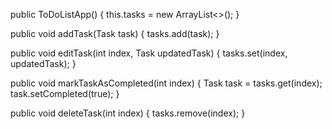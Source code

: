 public ToDoListApp() {
    this.tasks = new ArrayList<>();
}

public void addTask(Task task) {
    tasks.add(task);
}

public void editTask(int index, Task updatedTask) {
    tasks.set(index, updatedTask);
}

public void markTaskAsCompleted(int index) {
    Task task = tasks.get(index);
    task.setCompleted(true);
}

public void deleteTask(int index) {
    tasks.remove(index);
}
